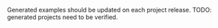 Generated examples should be updated on each project release.
TODO: generated projects need to be verified.